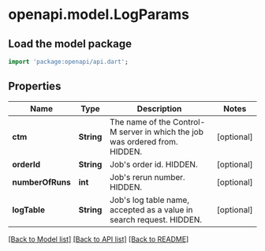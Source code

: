 # openapi.model.LogParams

## Load the model package
```dart
import 'package:openapi/api.dart';
```

## Properties
Name | Type | Description | Notes
------------ | ------------- | ------------- | -------------
**ctm** | **String** | The name of the Control-M server in which the job was ordered from. HIDDEN. | [optional] 
**orderId** | **String** | Job's order id. HIDDEN. | [optional] 
**numberOfRuns** | **int** | Job's rerun number. HIDDEN. | [optional] 
**logTable** | **String** | Job's log table name, accepted as a value in search request. HIDDEN. | [optional] 

[[Back to Model list]](../README.md#documentation-for-models) [[Back to API list]](../README.md#documentation-for-api-endpoints) [[Back to README]](../README.md)


